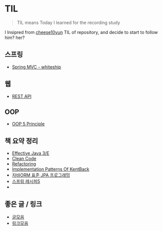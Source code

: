 

# TIL

> TIL means Today I learned for the recording study

I Insipred from [cheese10yun](<https://github.com/cheese10yun/>) TIL of repository, and decide to start to follow him? her? 

## 스프링

- [Spring MVC - whiteship](./spring/spring-mvc-inflearn.md)

## 웹

- [REST API](./web/rest-api.md)

## OOP

- [OOP 5 Principle](./oop/객체지향5대원칙.md)

## 책 요약 정리

- [Effective Java 3/E](./book/effective-java.md)
- [Clean Code](./book/clean-code.md)
- [Refactoring](./book/리팩토링.md)
- [Implementation Patterns Of KentBack](./book/켄트벡의구현패턴.md)
- [자바ORM 표준 JPA 프로그래밍](./book/jpa.md)
- [스프링 레시피5](./book/스프링-레시피5.md)
- 



## 좋은 글 / 링크

- [글모음](./ref/글모음.md)
- [링크모음](./ref/링크모음.md)



